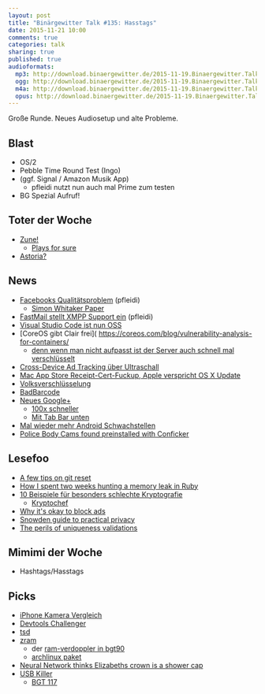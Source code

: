 ```yaml
---
layout: post
title: "Binärgewitter Talk #135: Hasstags"
date: 2015-11-21 10:00
comments: true
categories: talk
sharing: true
published: true
audioformats:
  mp3: http://download.binaergewitter.de/2015-11-19.Binaergewitter.Talk.135.mp3
  ogg: http://download.binaergewitter.de/2015-11-19.Binaergewitter.Talk.135.ogg
  m4a: http://download.binaergewitter.de/2015-11-19.Binaergewitter.Talk.135.m4a
  opus: http://download.binaergewitter.de/2015-11-19.Binaergewitter.Talk.135.opus
---
```

Große Runde. Neues Audiosetup und alte Probleme.

## Blast

* OS/2
* Pebble Time Round Test (Ingo)
* (ggf. Signal / Amazon Musik App)
    - pfleidi nutzt nun auch mal Prime zum testen
* BG Spezial Aufruf!

## Toter der Woche

* [Zune!]( http://www.heise.de/newsticker/meldung/MP3-Player-Microsoft-macht-dem-Zune-den-Garaus-2921846.html )
    - [Plays for sure]( https://en.wikipedia.org/wiki/Microsoft_PlaysForSure )
* [Astoria?]( http://www.heise.de/newsticker/meldung/Portieren-von-Android-Apps-Zukunft-von-Microsofts-Projekt-Astoria-fraglich-2924140.html )

## News

- [Facebooks Qualitätsproblem]( http://www.darkcoding.net/software/facebooks-code-quality-problem/ ) (pfleidi)
  - [Simon Whitaker Paper](http://media.ogn.s3.amazonaws.com/microslot-SimonWhitaker.pdf )
- [FastMail stellt XMPP Support ein](http://blog.fastmail.com/2015/11/16/shutting-down-our-xmpp-chat-service/ ) (pfleidi)
- [Visual Studio Code ist nun OSS]( http://blogs.msdn.com/b/vscode/archive/2015/11/17/announcing-visual-studio-code-beta.aspx )
- [CoreOS gibt Clair frei]( https://coreos.com/blog/vulnerability-analysis-for-containers/ 
    * [denn wenn man nicht aufpasst ist der Server auch schnell mal verschlüsselt](http://www.pro-linux.de/news/1/22948/linuxencoder1-verschluesselungstrojaner-unter-linux.html )
- [Cross-Device Ad Tracking über Ultraschall]( http://arstechnica.com/tech-policy/2015/11/beware-of-ads-that-use-inaudible-sound-to-link-your-phone-tv-tablet-and-pc/ ) 
- [Mac App Store Receipt-Cert-Fuckup, Apple verspricht OS X Update]( http://www.heise.de/mac-and-i/meldung/Mac-App-Store-OS-X-Update-soll-App-Probleme-beseitigen-2924240.html )
- [Volksverschlüsselung](http://www.heise.de/newsticker/meldung/Volksverschluesselung-Telekom-will-E-Mails-Ende-zu-Ende-verschluesseln-2925173.html ) 
- [BadBarcode]( https://threatpost.com/one-badbarcode-spoils-whole-bunch/115362/ )
- [Neues Google+]( https://googleblog.blogspot.fr/2015/11/introducing-new-google.html )
   - [100x schneller]( https://developers.google.com/web/showcase/case-study/googleplus )
   - [Mit Tab Bar unten]( https://twitter.com/lukew/status/666753906370711552 )
- [Mal wieder mehr Android Schwachstellen]( http://arstechnica.com/security/2015/11/android-adware-can-install-itself-even-when-users-explicitly-reject-it/ )
- [Police Body Cams found preinstalled with Conficker]( http://arstechnica.com/security/2015/11/police-body-cams-found-pre-installed-with-notorious-conficker-worm/ )

## Lesefoo

- [A few tips on git reset]( https://danlimerick.wordpress.com/2012/03/05/a-few-tips-on-git-reset/ )
- [How I spent two weeks hunting a memory leak in Ruby]( http://www.be9.io/2015/09/21/memory-leak/ )
- [10 Beispiele für besonders schlechte Kryptografie]( http://scienceblogs.de/klausis-krypto-kolumne/2013/08/17/zehn-beispiele-fur-besonders-schlechte-kryptografie-teil-13/ )
  * [Kryptochef]( http://web.archive.org/web/20140416104331/http://www.kryptochef.net/ )
- [Why it's okay to block ads]( http://blog.practicalethics.ox.ac.uk/2015/10/why-its-ok-to-block-ads/ )
- [Snowden guide to practical privacy]( http://www.theregister.co.uk/2015/11/12/snowden_guide_to_practical_privacy/ )
- [The perils of uniqueness validations]( https://robots.thoughtbot.com/the-perils-of-uniqueness-validations )

## Mimimi der Woche

- Hashtags/Hasstags

## Picks

- [iPhone Kamera Vergleich]( http://snapsnapsnap.photos/iphone-6s-camera-comparison/ )
- [Devtools Challenger]( http://devtoolschallenger.com/ )
- [tsd]( https://github.com/DefinitelyTyped/tsd )
- [zram](https://www.kernel.org/doc/Documentation/blockdev/zram.txt )
    * der [ram-verdoppler in bgt90]( http://blog.binaergewitter.de/2014/04/01/binaergewitter-talk-number-90-puffmais-zeit )
    - [archlinux paket](https://aur.archlinux.org/packages/zswap/ )
- [Neural Network thinks Elizabeths crown is a shower cap]( https://twitter.com/b0rk/status/663561923007508480 )
- [USB Killer]( http://arstechnica.com/security/2015/10/usb-killer-flash-drive-can-fry-your-computers-innards-in-seconds/ )
  - [BGT 117]( http://blog.binaergewitter.de/2015/03/13/binaergewitter-talk-number-117-e-postbrief-in-die-zukunft )
